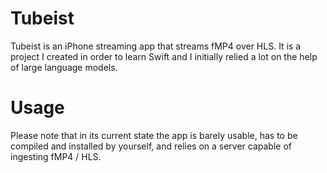 # Tubeist
Tubeist is an iPhone streaming app that streams fMP4 over HLS. It is a project I created in order to learn Swift and I initially relied a lot on the help of large language models.

# Usage
Please note that in its current state the app is barely usable, has to be compiled and installed by yourself, and relies on a server capable of ingesting fMP4 / HLS. 
